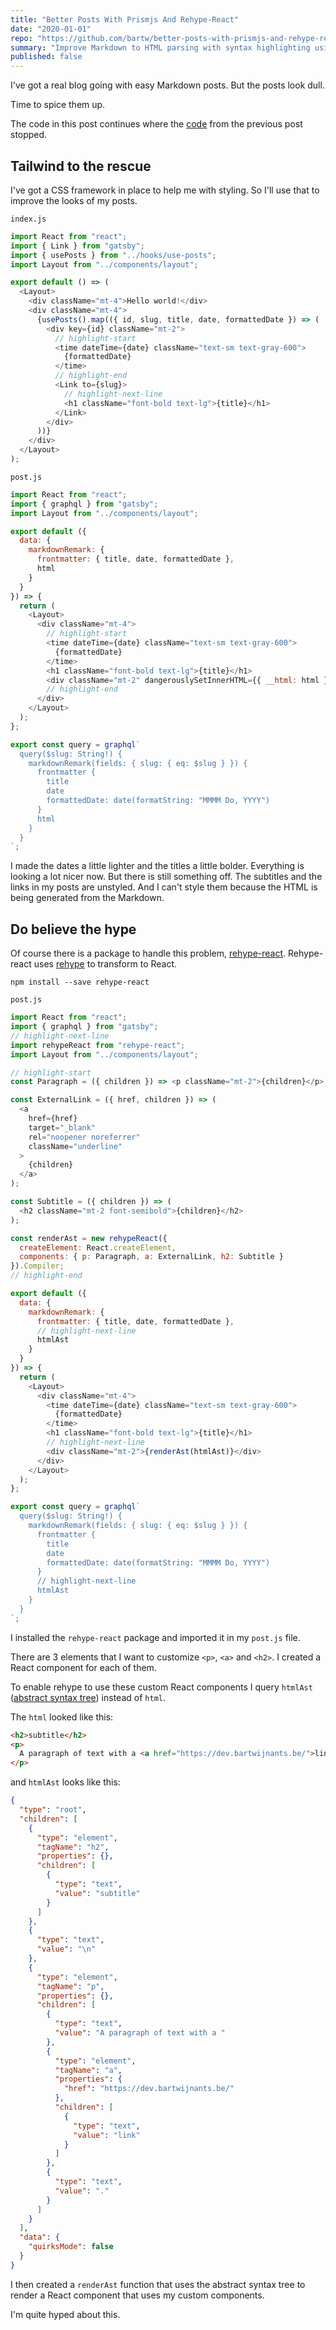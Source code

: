 ```yaml
---
title: "Better Posts With Prismjs And Rehype-React"
date: "2020-01-01"
repo: "https://github.com/bartw/better-posts-with-prismjs-and-rehype-react"
summary: "Improve Markdown to HTML parsing with syntax highlighting using Prismjs and custom React components using rehype-react"
published: false
---
```


I've got a real blog going with easy Markdown posts. But the posts look dull.

Time to spice them up.

The code in this post continues where the [code](https://github.com/bartw/whats-a-blog-without-some-posts) from the previous post stopped.

## Tailwind to the rescue

I've got a CSS framework in place to help me with styling. So I'll use that to improve the looks of my posts.

`index.js`

```js
import React from "react";
import { Link } from "gatsby";
import { usePosts } from "../hooks/use-posts";
import Layout from "../components/layout";

export default () => (
  <Layout>
    <div className="mt-4">Hello world!</div>
    <div className="mt-4">
      {usePosts().map(({ id, slug, title, date, formattedDate }) => (
        <div key={id} className="mt-2">
          // highlight-start
          <time dateTime={date} className="text-sm text-gray-600">
            {formattedDate}
          </time>
          // highlight-end
          <Link to={slug}>
            // highlight-next-line
            <h1 className="font-bold text-lg">{title}</h1>
          </Link>
        </div>
      ))}
    </div>
  </Layout>
);
```

`post.js`

```js
import React from "react";
import { graphql } from "gatsby";
import Layout from "../components/layout";

export default ({
  data: {
    markdownRemark: {
      frontmatter: { title, date, formattedDate },
      html
    }
  }
}) => {
  return (
    <Layout>
      <div className="mt-4">
        // highlight-start
        <time dateTime={date} className="text-sm text-gray-600">
          {formattedDate}
        </time>
        <h1 className="font-bold text-lg">{title}</h1>
        <div className="mt-2" dangerouslySetInnerHTML={{ __html: html }} />
        // highlight-end
      </div>
    </Layout>
  );
};

export const query = graphql`
  query($slug: String!) {
    markdownRemark(fields: { slug: { eq: $slug } }) {
      frontmatter {
        title
        date
        formattedDate: date(formatString: "MMMM Do, YYYY")
      }
      html
    }
  }
`;
```

I made the dates a little lighter and the titles a little bolder. Everything is looking a lot nicer now. But there is still something off. The subtitles and the links in my posts are unstyled. And I can't style them because the HTML is being generated from the Markdown.

## Do believe the hype

Of course there is a package to handle this problem, [rehype-react](https://github.com/rehypejs/rehype-react). Rehype-react uses [rehype](https://github.com/rehypejs/rehype) to transform to React.

```shell
npm install --save rehype-react
```

`post.js`

```js
import React from "react";
import { graphql } from "gatsby";
// highlight-next-line
import rehypeReact from "rehype-react";
import Layout from "../components/layout";

// highlight-start
const Paragraph = ({ children }) => <p className="mt-2">{children}</p>;

const ExternalLink = ({ href, children }) => (
  <a
    href={href}
    target="_blank"
    rel="noopener noreferrer"
    className="underline"
  >
    {children}
  </a>
);

const Subtitle = ({ children }) => (
  <h2 className="mt-2 font-semibold">{children}</h2>
);

const renderAst = new rehypeReact({
  createElement: React.createElement,
  components: { p: Paragraph, a: ExternalLink, h2: Subtitle }
}).Compiler;
// highlight-end

export default ({
  data: {
    markdownRemark: {
      frontmatter: { title, date, formattedDate },
      // highlight-next-line
      htmlAst
    }
  }
}) => {
  return (
    <Layout>
      <div className="mt-4">
        <time dateTime={date} className="text-sm text-gray-600">
          {formattedDate}
        </time>
        <h1 className="font-bold text-lg">{title}</h1>
        // highlight-next-line
        <div className="mt-2">{renderAst(htmlAst)}</div>
      </div>
    </Layout>
  );
};

export const query = graphql`
  query($slug: String!) {
    markdownRemark(fields: { slug: { eq: $slug } }) {
      frontmatter {
        title
        date
        formattedDate: date(formatString: "MMMM Do, YYYY")
      }
      // highlight-next-line
      htmlAst
    }
  }
`;
```

I installed the `rehype-react` package and imported it in my `post.js` file.

There are 3 elements that I want to customize `<p>`, `<a>` and `<h2>`. I created a React component for each of them.

To enable rehype to use these custom React components I query `htmlAst` ([abstract syntax tree](https://en.wikipedia.org/wiki/Abstract_syntax_tree)) instead of `html`.

The `html` looked like this:

```html
<h2>subtitle</h2>
<p>
  A paragraph of text with a <a href="https://dev.bartwijnants.be/">link</a>.
</p>
```

and `htmlAst` looks like this:

```json
{
  "type": "root",
  "children": [
    {
      "type": "element",
      "tagName": "h2",
      "properties": {},
      "children": [
        {
          "type": "text",
          "value": "subtitle"
        }
      ]
    },
    {
      "type": "text",
      "value": "\n"
    },
    {
      "type": "element",
      "tagName": "p",
      "properties": {},
      "children": [
        {
          "type": "text",
          "value": "A paragraph of text with a "
        },
        {
          "type": "element",
          "tagName": "a",
          "properties": {
            "href": "https://dev.bartwijnants.be/"
          },
          "children": [
            {
              "type": "text",
              "value": "link"
            }
          ]
        },
        {
          "type": "text",
          "value": "."
        }
      ]
    }
  ],
  "data": {
    "quirksMode": false
  }
}
```

I then created a `renderAst` function that uses the abstract syntax tree to render a React component that uses my custom components.

I'm quite hyped about this.
